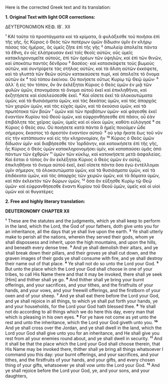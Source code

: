 Here is the corrected Greek text and its translation:

**1. Original Text with light OCR corrections:**

ΔΕΥΤΕΡΟΝΟΜΙΟΝ
ΚΕΦ. ΙΒ΄. XII

¹ ΚΑΙ ταῦτα τὰ προστάγματα καὶ τὰ κρίματα, ἃ φυλάξεσθε
τοῦ ποιῆσαι ἐπὶ τῆς γῆς, ἧς Κύριος ὁ Θεὸς τῶν πατέρων ὑμῶν δίδωσιν
ὑμῖν ἐν κλήρῳ πάσας τὰς ἡμέρας, ἃς ὑμεῖς ζῆτε ἐπὶ τῆς γῆς
² ἀπωλείᾳ ἀπολεῖτε πάντα τὰ ἔθνη, ἐν οἷς ἐλάτρευσαν ἐκεῖ τοῖς
θεοῖς αὐτῶν, οὓς ὑμεῖς κατακληρονομεῖτε αὐτούς, ἐπὶ τῶν ὀρέων
τῶν ὑψηλῶν, καὶ ἐπὶ τῶν θινῶν, καὶ ὑποκάτω παντὸς δένδρου
³ δασέος· καὶ κατασκάψετε τοὺς βωμοὺς αὐτῶν, καὶ συντρίψετε τὰς
στήλας αὐτῶν, καὶ τὰ ἄλση αὐτῶν ἐκκόψετε, καὶ τὰ γλυπτὰ τῶν
θεῶν αὐτῶν κατακαύσετε πυρί, καὶ ἀπολεῖτε τὸ ὄνομα αὐτῶν ἐκ
⁴ τοῦ τόπου ἐκείνου. Οὐ ποιήσετε οὕτως Κυρίῳ τῷ Θεῷ ὑμῶν·
⁵ ἀλλ᾿ ἢ εἰς τὸν τόπον, ὃν ἂν ἐκλέξηται Κύριος ὁ Θεὸς ὑμῶν ἐν
μιᾷ τῶν φυλῶν ὑμῶν, ἐπονομάσαι τὸ ὄνομα αὐτοῦ ἐκεῖ καὶ ἐπικληθῆναι,
καὶ ἐκζητήσετε καὶ εἰσελεύσεσθε ἐκεῖ.
⁶ Καὶ οἴσετε ἐκεῖ τὰ ὁλοκαυτώματα ὑμῶν, καὶ τὰ θυσιάσματα ὑμῶν, καὶ τὰς
δεκάτας ὑμῶν, καὶ τὰς ἀπαρχὰς τῶν χειρῶν ὑμῶν, καὶ τὰς εὐχάς
ὑμῶν, καὶ τὰ ἑκούσια ὑμῶν, καὶ τὰ πρωτότοκα τῶν βοῶν
⁷ ὑμῶν καὶ τῶν προβάτων ὑμῶν· καὶ φάγεσθε ἐκεῖ ἐναντίον Κυρίου
τοῦ Θεοῦ ὑμῶν, καὶ εὐφρανθήσεσθε ἐπὶ πᾶσιν, οὗ ἐὰν ἐπιβάλητε
τὰς χεῖρας ὑμῶν, ὑμεῖς καὶ οἱ οἶκοι ὑμῶν, καθότι εὐλόγησέ
⁸ σε Κύριος ὁ Θεός σου. Οὐ ποιήσετε κατὰ πάντα ἃ ἡμεῖς ποιοῦμεν
ὧδε σήμερον, ἕκαστος τὸ ἀρεστὸν ἐναντίον αὐτοῦ·
⁹ οὐ γὰρ ἤκατε ἕως τοῦ νῦν εἰς τὴν κατάπαυσιν καὶ εἰς τὴν κληρονομίαν, ἣν
¹⁰ Κύριος ὁ Θεὸς ὑμῶν δίδωσιν ὑμῖν· καὶ διαβήσεσθε τὸν Ἰορδάνην,
καὶ κατοικήσετε ἐπὶ τῆς γῆς, ἧς Κύριος ὁ Θεὸς ὑμῶν κατακληρονομήσει
ὑμῖν, καὶ καταπαύσει ὑμᾶς ἀπὸ πάντων τῶν ἐχθρῶν
¹¹ ὑμῶν τῶν κύκλῳ, καὶ κατοικήσετε μετὰ ἀσφαλείας. Καὶ ἔσται
ὁ τόπος ὃν ἂν ἐκλέξηται Κύριος ὁ Θεὸς ὑμῶν ἐν αὐτῷ, ἐπικληθῆναι
τὸ ὄνομα αὐτοῦ ἐκεῖ, ἐκεῖ οἴσετε πάντα ὅσα ἐγὼ ἐντέλλομαι
ὑμῖν σήμερον, τὰ ὁλοκαυτώματα ὑμῶν, καὶ τὰ θυσιάσματα
ὑμῶν, καὶ τὰ ἐπιδέκατα ὑμῶν, καὶ τὰς ἀπαρχὰς τῶν χειρῶν
ὑμῶν, καὶ τὰ δόματα ὑμῶν, καὶ πᾶν ἐκλεκτὸν τῶν δώρων ὑμῶν,
¹² ὅσα ἂν εὔξησθε Κυρίῳ τῷ Θεῷ ὑμῶν· καὶ εὐφρανθήσεσθε ἔναντι
Κυρίου τοῦ Θεοῦ ὑμῶν, ὑμεῖς καὶ οἱ υἱοὶ ὑμῶν καὶ αἱ θυγατέρες

**2. Free and highly literary translation:**

**DEUTERONOMY**
**CHAPTER XII**

**¹** These are the statutes and the judgments, which ye shall keep to perform in the land, which the Lord, the God of your fathers, doth give unto you for an inheritance, all the days that ye shall live upon the earth.
**²** Ye shall utterly make to perish all the nations, wherein they served their gods, whom ye shall dispossess and inherit, upon the high mountains, and upon the hills, and beneath every dense tree.
**³** And ye shall demolish their altars, and ye shall break down their pillars, and their groves ye shall cut down, and the graven images of their gods ye shall consume with fire, and ye shall destroy their name out of that place.
**⁴** Ye shall not do so unto the Lord your God.
**⁵** But unto the place which the Lord your God shall choose in one of your tribes, to call His Name there and that it may be invoked, there shall ye seek [Him] and thither shall ye go.
**⁶** And thither shall ye bring your burnt offerings, and your sacrifices, and your tithes, and the firstfruits of your hands, and your vows, and your freewill offerings, and the firstborn of your oxen and of your sheep.
**⁷** And ye shall eat there before the Lord your God, and ye shall rejoice in all things, to which ye shall put forth your hands, ye and your households, for the Lord your God hath blessed thee.
**⁸** Ye shall not do according to all things which we do here this day, every man that which is pleasing in his own eyes.
**⁹** For ye have not come as yet unto the rest and unto the inheritance, which the Lord your God giveth unto you.
**¹⁰** And ye shall cross over the Jordan, and ye shall dwell in the land, which the Lord your God shall give unto you for an inheritance, and He shall give you rest from all your enemies round about, and ye shall dwell in security.
**¹¹** And it shall be that the place which the Lord your God shall choose therein, that His Name may be invoked there, thither shall ye bring all things whatsoever I command you this day: your burnt offerings, and your sacrifices, and your tithes, and the firstfruits of your hands, and your gifts, and every chosen thing of your gifts, whatsoever ye shall vow unto the Lord your God.
**¹²** And ye shall rejoice before the Lord your God, ye, and your sons, and your daughters,